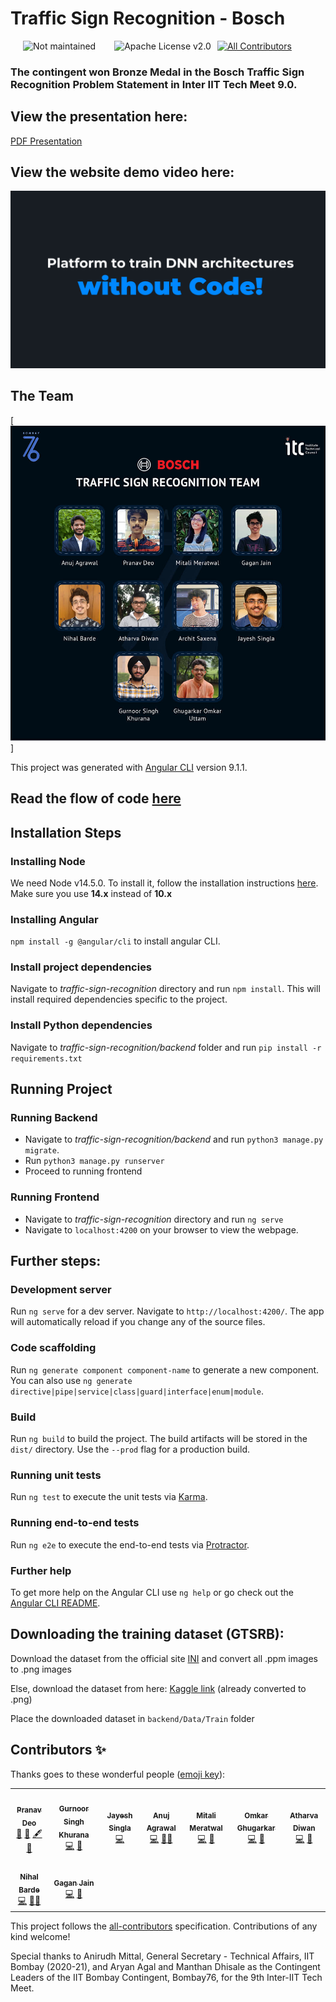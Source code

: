 # Traffic Sign Recognition - Bosch
<!-- ALL-CONTRIBUTORS-BADGE:START - Do not remove or modify this section -->
[![All Contributors](https://img.shields.io/badge/all_contributors-9-orange.svg?style=flat-square)](#contributors-) <img src="https://img.shields.io/badge/Maintained-No-red.svg?style=flat" style="float: left;margin-right: 10px;"  hspace="20" alt="Not maintained"><img src="https://img.shields.io/github/license/pranav2812/9th-inter-iit-traffic-sign?style=flat" style="float: left;margin-right: 10px;" hspace="20" alt="Apache License v2.0
">

<!-- ALL-CONTRIBUTORS-BADGE:END -->


### The contingent won Bronze Medal in the Bosch Traffic Sign Recognition Problem Statement in Inter IIT Tech Meet 9.0.

## View the presentation here:
[PDF Presentation](./H1_BSC_9_Presentation_final.pdf)

## View the website demo video here:
[![9th InterIIT Bosch Traffic Sign recognition, IIT Bombay](thumb.png)](https://www.youtube.com/watch?v=0AiCw3MFePM "9th InterIIT Bosch Traffic Sign recognition, IIT Bombay")

## The Team
[![Team pic](team.jpg)]

This project was generated with [Angular CLI](https://github.com/angular/angular-cli) version 9.1.1.


## Read the flow of code [here](./FlowReadme.txt)

## Installation Steps

### Installing Node
We need Node v14.5.0. To install it, follow the installation instructions [here](https://www.digitalocean.com/community/tutorials/how-to-install-node-js-on-ubuntu-18-04). Make sure you use **14.x** instead of **10.x**

### Installing Angular  
`npm install -g @angular/cli` to install angular CLI.

### Install project dependencies
Navigate to *traffic-sign-recognition* directory and run `npm install`. This will install required dependencies specific to the project.

### Install Python dependencies
Navigate to *traffic-sign-recognition/backend* folder and run `pip install -r requirements.txt`

## Running Project
### Running Backend
* Navigate to *traffic-sign-recognition/backend* and run `python3 manage.py migrate`.
* Run `python3 manage.py runserver`
* Proceed to running frontend

### Running Frontend
* Navigate to *traffic-sign-recognition* directory and run `ng serve`
* Navigate  to `localhost:4200` on your browser to view the webpage.


## Further steps:

### Development server

Run `ng serve` for a dev server. Navigate to `http://localhost:4200/`. The app will automatically reload if you change any of the source files.

### Code scaffolding

Run `ng generate component component-name` to generate a new component. You can also use `ng generate directive|pipe|service|class|guard|interface|enum|module`.

### Build

Run `ng build` to build the project. The build artifacts will be stored in the `dist/` directory. Use the `--prod` flag for a production build.

### Running unit tests

Run `ng test` to execute the unit tests via [Karma](https://karma-runner.github.io).

### Running end-to-end tests

Run `ng e2e` to execute the end-to-end tests via [Protractor](http://www.protractortest.org/).

### Further help

To get more help on the Angular CLI use `ng help` or go check out the [Angular CLI README](https://github.com/angular/angular-cli/blob/master/README.md).


## Downloading the training dataset (GTSRB):

Download the dataset from the official site [INI](https://benchmark.ini.rub.de/gtsrb_dataset.html) and convert all .ppm images to .png images

Else, download the dataset from here: [Kaggle link](https://www.kaggle.com/meowmeowmeowmeowmeow/gtsrb-german-traffic-sign) (already converted to .png)

Place the downloaded dataset in `backend/Data/Train` folder

## Contributors ✨

Thanks goes to these wonderful people ([emoji key](https://allcontributors.org/docs/en/emoji-key)):

<!-- ALL-CONTRIBUTORS-LIST:START - Do not remove or modify this section -->
<!-- prettier-ignore-start -->
<!-- markdownlint-disable -->
<table>
  <tr>
    <td align="center"><a href="http://homepages.iitb.ac.in/~pranav.deo/"><img src="https://avatars.githubusercontent.com/u/35232938?v=4?s=100" width="100px;" alt=""/><br /><sub><b>Pranav Deo</b></sub></a><br /><a href="#projectManagement-pranav2812" title="Project Management">📆</a> <a href="#ideas-pranav2812" title="Ideas, Planning, & Feedback">🤔</a> <a href="#content-pranav2812" title="Content">🖋</a> <a href="#design-pranav2812" title="Design">🎨</a></td>
    <td align="center"><a href="https://gurnoor6.github.io/homepage/"><img src="https://avatars.githubusercontent.com/u/62883198?v=4?s=100" width="100px;" alt=""/><br /><sub><b>Gurnoor Singh Khurana</b></sub></a><br /><a href="https://github.com/pranav2812/9th-inter-iit-traffic-sign/commits?author=gurnoor6" title="Code">💻</a> <a href="https://github.com/pranav2812/9th-inter-iit-traffic-sign/commits?author=gurnoor6" title="Documentation">📖</a></td>
    <td align="center"><a href="https://github.com/jayeshs999"><img src="https://avatars.githubusercontent.com/u/55800453?v=4?s=100" width="100px;" alt=""/><br /><sub><b>Jayesh Singla</b></sub></a><br /><a href="https://github.com/pranav2812/9th-inter-iit-traffic-sign/commits?author=jayeshs999" title="Code">💻</a></td>
    <td align="center"><a href="https://github.com/AnujAgrawal30"><img src="https://avatars.githubusercontent.com/u/45514513?v=4?s=100" width="100px;" alt=""/><br /><sub><b>Anuj Agrawal</b></sub></a><br /><a href="https://github.com/pranav2812/9th-inter-iit-traffic-sign/commits?author=AnujAgrawal30" title="Code">💻</a> <a href="#mentoring-AnujAgrawal30" title="Mentoring">🧑‍🏫</a></td>
    <td align="center"><a href="https://github.com/mitali72"><img src="https://avatars.githubusercontent.com/u/58500087?v=4?s=100" width="100px;" alt=""/><br /><sub><b>Mitali Meratwal</b></sub></a><br /><a href="https://github.com/pranav2812/9th-inter-iit-traffic-sign/commits?author=mitali72" title="Code">💻</a> <a href="https://github.com/pranav2812/9th-inter-iit-traffic-sign/commits?author=mitali72" title="Documentation">📖</a></td>
    <td align="center"><a href="http://omkarghugarkar.me"><img src="https://avatars.githubusercontent.com/u/62425457?v=4?s=100" width="100px;" alt=""/><br /><sub><b>Omkar Ghugarkar</b></sub></a><br /><a href="https://github.com/pranav2812/9th-inter-iit-traffic-sign/commits?author=omkarghugarkar007" title="Code">💻</a> <a href="#data-omkarghugarkar007" title="Data">🔣</a></td>
    <td align="center"><a href="https://github.com/atharva-diwan"><img src="https://avatars.githubusercontent.com/u/64583671?v=4?s=100" width="100px;" alt=""/><br /><sub><b>Atharva Diwan</b></sub></a><br /><a href="https://github.com/pranav2812/9th-inter-iit-traffic-sign/commits?author=atharva-diwan" title="Code">💻</a> <a href="#data-atharva-diwan" title="Data">🔣</a></td>
  </tr>
  <tr>
    <td align="center"><a href="http://homepages.iitb.ac.in/~nihalbarde/"><img src="https://avatars.githubusercontent.com/u/34839591?v=4?s=100" width="100px;" alt=""/><br /><sub><b>Nihal Barde</b></sub></a><br /><a href="https://github.com/pranav2812/9th-inter-iit-traffic-sign/commits?author=nilbarde" title="Code">💻</a> <a href="#mentoring-nilbarde" title="Mentoring">🧑‍🏫</a></td>
    <td align="center"><a href="https://thesmilingsky.github.io/"><img src="https://avatars.githubusercontent.com/u/42549409?v=4?s=100" width="100px;" alt=""/><br /><sub><b>Gagan Jain</b></sub></a><br /><a href="https://github.com/pranav2812/9th-inter-iit-traffic-sign/commits?author=TheSmilingSky" title="Code">💻</a> <a href="#ideas-TheSmilingSky" title="Ideas, Planning, & Feedback">🤔</a></td>
  </tr>
</table>

<!-- markdownlint-restore -->
<!-- prettier-ignore-end -->

<!-- ALL-CONTRIBUTORS-LIST:END -->

This project follows the [all-contributors](https://github.com/all-contributors/all-contributors) specification. Contributions of any kind welcome!

Special thanks to Anirudh Mittal, General Secretary - Technical Affairs, IIT Bombay (2020-21), and Aryan Agal and Manthan Dhisale as the Contingent Leaders of the IIT Bombay Contingent, Bombay76, for the 9th Inter-IIT Tech Meet.
